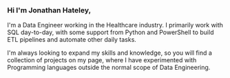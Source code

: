 ### Hi I'm Jonathan Hateley,

I'm a Data Engineer working in the Healthcare industry. I primarily work with SQL day-to-day, with some support from Python and PowerShell to build ETL pipelines and automate other daily tasks.  

I'm always looking to expand my skills and knowledge, so you will find a collection of projects on my page, where I have experimented with Programming languages outside the normal scope of Data Engineering. 
<!--
**JonathanH94/jonathanh94** is a ✨ _special_ ✨ repository because its `README.md` (this file) appears on your GitHub profile.


Here are some ideas to get you started:

- 🔭 I’m currently working on ...
- 🌱 I’m currently learning ...
- 👯 I’m looking to collaborate on ...
- 🤔 I’m looking for help with ...
- 💬 Ask me about ...
- 📫 How to reach me: ...
- 😄 Pronouns: ...
- ⚡ Fun fact: ...
-->
